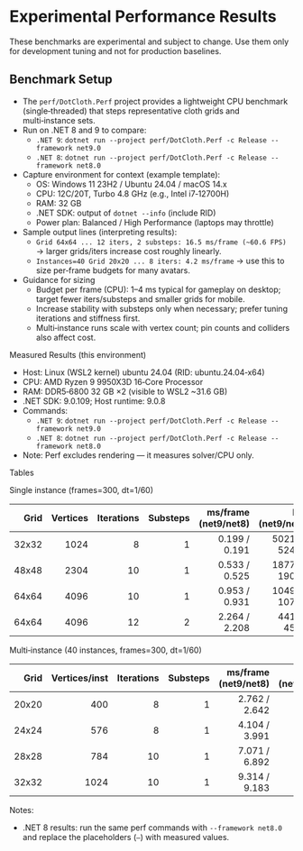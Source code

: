 # Experimental Performance Results

These benchmarks are experimental and subject to change.
Use them only for development tuning and not for production baselines.

## Benchmark Setup
- The `perf/DotCloth.Perf` project provides a lightweight CPU benchmark (single‑threaded) that steps representative cloth grids and multi‑instance sets.
- Run on .NET 8 and 9 to compare:
  - `.NET 9`: `dotnet run --project perf/DotCloth.Perf -c Release --framework net9.0`
  - `.NET 8`: `dotnet run --project perf/DotCloth.Perf -c Release --framework net8.0`
- Capture environment for context (example template):
  - OS: Windows 11 23H2 / Ubuntu 24.04 / macOS 14.x
  - CPU: 12C/20T, Turbo 4.8 GHz (e.g., Intel i7‑12700H)
  - RAM: 32 GB
  - .NET SDK: output of `dotnet --info` (include RID)
  - Power plan: Balanced / High Performance (laptops may throttle)
- Sample output lines (interpreting results):
  - `Grid 64x64 ... 12 iters, 2 substeps: 16.5 ms/frame (~60.6 FPS)` → larger grids/iters increase cost roughly linearly.
  - `Instances=40 Grid 20x20 ... 8 iters: 4.2 ms/frame` → use this to size per‑frame budgets for many avatars.
- Guidance for sizing
  - Budget per frame (CPU): 1–4 ms typical for gameplay on desktop; target fewer iters/substeps and smaller grids for mobile.
  - Increase stability with substeps only when necessary; prefer tuning iterations and stiffness first.
  - Multi‑instance runs scale with vertex count; pin counts and colliders also affect cost.

Measured Results (this environment)
- Host: Linux (WSL2 kernel) ubuntu 24.04 (RID: ubuntu.24.04‑x64)
- CPU: AMD Ryzen 9 9950X3D 16‑Core Processor
- RAM: DDR5‑6800 32 GB ×2 (visible to WSL2 ~31.6 GB)
- .NET SDK: 9.0.109; Host runtime: 9.0.8
- Commands:
  - `.NET 9`: `dotnet run --project perf/DotCloth.Perf -c Release --framework net9.0`
  - `.NET 8`: `dotnet run --project perf/DotCloth.Perf -c Release --framework net8.0`
- Note: Perf excludes rendering — it measures solver/CPU only.

Tables

Single instance (frames=300, dt=1/60)

| Grid | Vertices | Iterations | Substeps | ms/frame (net9/net8) | FPS (net9/net8) |
|---:|---:|---:|---:|---:|---:|
| 32x32 | 1024 | 8  | 1 | 0.199 / 0.191 | 5021.2 / 5245.7 |
| 48x48 | 2304 | 10 | 1 | 0.533 / 0.525 | 1877.0 / 1904.6 |
| 64x64 | 4096 | 10 | 1 | 0.953 / 0.931 | 1049.6 / 1074.0 |
| 64x64 | 4096 | 12 | 2 | 2.264 / 2.208 | 441.7  / 452.8 |

Multi‑instance (40 instances, frames=300, dt=1/60)

| Grid | Vertices/inst | Iterations | Substeps | ms/frame (net9/net8) | FPS (net9/net8) |
|---:|---:|---:|---:|---:|---:|
| 20x20 | 400  | 8  | 1 | 2.762 / 2.642 | 362.0 / 378.4 |
| 24x24 | 576  | 8  | 1 | 4.104 / 3.991 | 243.7 / 250.6 |
| 28x28 | 784  | 10 | 1 | 7.071 / 6.892 | 141.4 / 145.1 |
| 32x32 | 1024 | 10 | 1 | 9.314 / 9.183 | 107.4 / 108.9 |

Notes:
- .NET 8 results: run the same perf commands with `--framework net8.0` and replace the placeholders (`—`) with measured values.
